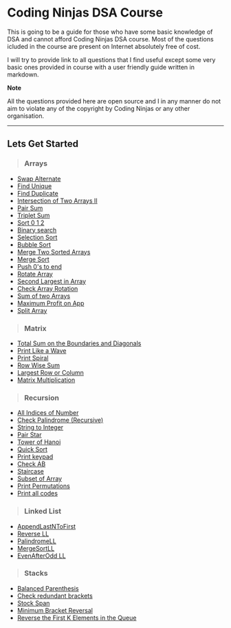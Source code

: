 # Coding Ninjas DSA Course

This is going to be a  guide for those who have some basic knowledge of DSA and cannot afford Coding Ninjas DSA course. Most of the questions icluded in the course are present on Internet absolutely free of cost.

I will try to provide link to all questions that I find useful except some very basic ones provided in course with a user friendly guide written in markdown.

**Note**

All the questions provided here are open source and  I in any manner do not aim to violate any of the copyright by Coding Ninjas or any other organisation.

---
 
## Lets Get Started

> ### Arrays

                                                            
- [Swap Alternate]()
- [Find Unique]()
- [Find Duplicate]()
- [Intersection of Two Arrays II]()
- [Pair Sum]()
- [Triplet Sum]()
- [Sort 0 1 2]()
- [Binary search]() 
- [Selection Sort]() 
- [Bubble Sort]()
- [Merge Two Sorted Arrays]()
- [Merge Sort]() 
- [Push 0's to end]() 
- [Rotate Array]() 
- [Second Largest in Array]()
- [Check Array Rotation]()
- [Sum of two Arrays]()
- [Maximum Profit on App]()
- [Split Array]()




> ### Matrix


- [Total Sum on the Boundaries and Diagonals]() 
- [Print Like a Wave]()
- [Print Spiral]() 
- [Row Wise Sum]()
- [Largest Row or Column]()
- [Matrix Multiplication]()


> ### Recursion

- [All Indices of Number]()
- [Check Palindrome (Recursive)]()
- [String to Integer]()
- [Pair Star]()
- [Tower of Hanoi]()
- [Quick Sort]()
- [Print keypad]()
- [Check AB]()
- [Staircase]()
- [Subset of Array]()
- [Print Permutations]()
- [Print all codes]()


> ### Linked List

- [AppendLastNToFirst]()
- [Reverse LL]()
- [PalindromeLL]()
- [MergeSortLL]()
- [EvenAfterOdd LL]()


> ### Stacks

- [Balanced Parenthesis]()
- [Check redundant brackets]()
- [Stock Span]()
- [Minimum Bracket Reversal]()
- [Reverse the First K Elements in the Queue]()

